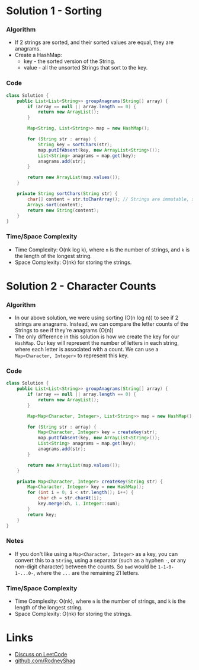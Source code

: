 # Solution 1 - Sorting

### Algorithm

- If 2 strings are sorted, and their sorted values are equal, they are anagrams.
- Create a HashMap:
  - key -   the sorted version of the String.
  - value - all the unsorted Strings that sort to the key.

### Code

```java
class Solution {
    public List<List<String>> groupAnagrams(String[] array) {
        if (array == null || array.length == 0) {
            return new ArrayList();
        }

        Map<String, List<String>> map = new HashMap();

        for (String str : array) {
            String key = sortChars(str);
            map.putIfAbsent(key, new ArrayList<String>());
            List<String> anagrams = map.get(key);
            anagrams.add(str);
        }

        return new ArrayList(map.values());
    }

    private String sortChars(String str) {
        char[] content = str.toCharArray(); // Strings are immutable, so we convert to char[]
        Arrays.sort(content);
        return new String(content);
    }
}
```

### Time/Space Complexity

- Time Complexity: O(nk log k), where `n` is the number of strings, and `k` is the length of the longest string.
- Space Complexity: O(nk) for storing the strings.


# Solution 2 - Character Counts

### Algorithm

- In our above solution, we were using sorting (O(n log n)) to see if 2 strings are anagrams. Instead, we can compare the letter counts of the Strings to see if they're anagrams (O(n))
- The only difference in this solution is how we create the key for our `HashMap`. Our key will represent the number of letters in each string, where each letter is associated with a count. We can use a `Map<Character, Integer>` to represent this key.

### Code

```java
class Solution {
    public List<List<String>> groupAnagrams(String[] array) {
        if (array == null || array.length == 0) {
            return new ArrayList();
        }

        Map<Map<Character, Integer>, List<String>> map = new HashMap();

        for (String str : array) {
            Map<Character, Integer> key = createKey(str);
            map.putIfAbsent(key, new ArrayList<String>());
            List<String> anagrams = map.get(key);
            anagrams.add(str);
        }

        return new ArrayList(map.values());
    }

    private Map<Character, Integer> createKey(String str) {
        Map<Character, Integer> key = new HashMap();
        for (int i = 0; i < str.length(); i++) {
            char ch = str.charAt(i);
            key.merge(ch, 1, Integer::sum);
        }
        return key;
    }
}
```

### Notes

- If you don't like using a `Map<Character, Integer>` as a key, you can convert this to a `String`, using a separator (such as a hyphen `-`, or any non-digit character) between the counts. So `bad` would be `1-1-0-1-...0-`, where the `...` are the remaining 21 letters.

### Time/Space Complexity

- Time Complexity: O(nk), where `n` is the number of strings, and `k` is the length of the longest string.
- Space Complexity: O(nk) for storing the strings.

# Links

- [Discuss on LeetCode](https://leetcode.com/problems/group-anagrams/discuss/308683)
- [github.com/RodneyShag](https://github.com/RodneyShag)
